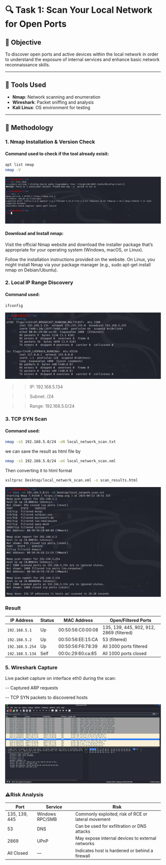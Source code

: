 # 🔍 Task 1: Scan Your Local Network for Open Ports

## 📌 Objective
To discover open ports and active devices within the local network in order to understand the exposure of internal services and enhance basic network reconnaissance skills.

---

## 🧰 Tools Used
- **Nmap**: Network scanning and enumeration
- **Wireshark**: Packet sniffing and analysis
- **Kali Linux**: OS environment for testing

---

## 🧠 Methodology

### 1. Nmap Installation & Version Check
#### Command used to check if the tool already exisit:
```bash
apt list nmap
nmap -V
```
![already installed](https://github.com/Amish-C-K/Elevate-Labs--task1/blob/main/images/t1-1.png)

#### Download and Install nmap:

Visit the official Nmap website and download the installer package that’s appropriate for your operating system (Windows, macOS, or Linux).

Follow the installation instructions provided on the website. On Linux, you might install Nmap via your package manager (e.g., sudo apt-get install nmap on Debian/Ubuntu).

### 2. Local IP Range Discovery
#### Command used:
```bash
ifconfig
```
![local ip range](https://github.com/Amish-C-K/Elevate-Labs--task1/blob/main/images/t1-2.png)

>> IP: 192.168.5.134

>> Subnet: /24

>> Range: 192.168.5.0/24

### 3. TCP SYN Scan
#### Command used:
```bash
nmap -sS 192.168.5.0/24 -oN local_network_scan.txt
```
 we can save the result as html file by
 ```bash
nmap -sS 192.168.5.0/24 -oX local_network_scan.xml
```
Then converting it to html format
```bash
xsltproc Desktop/local_network_scan.xml -o scan_results.html
```
![nmap result](https://github.com/Amish-C-K/Elevate-Labs--task1/blob/main/images/t1-3.png)

### Result
| IP Address      | Status | MAC Address         | Open/Filtered Ports                      |
| --------------- | ------ | ------------------- | ---------------------------------------- |
| `192.168.5.1`   | Up     | 00:50:56\:C0:00:08  | 135, 139, 445, 902, 912, 2869 (filtered) |
| `192.168.5.2`   | Up     | 00:50:56\:EE:15\:CA | 53 (filtered)                            |
| `192.168.5.254` | Up     | 00:50:56\:F6:78:39  | All 1000 ports filtered                  |
| `192.168.5.134` | Self   | 00:0c:29:60\:ca:85  | All 1000 ports closed                    |

### 5. Wireshark Capture
Live packet capture on interface eth0 during the scan:

-- Captured ARP requests

-- TCP SYN packets to discovered hosts

![WireShark Captures](https://github.com/Amish-C-K/Elevate-Labs--task1/blob/main/images/t1-4.png)

### ⚠️Risk Analysis
| Port          | Service         | Risk                                                |
| ------------- | --------------- | --------------------------------------------------- |
| 135, 139, 445 | Windows RPC/SMB | Commonly exploited; risk of RCE or lateral movement |
| 53            | DNS             | Can be used for exfiltration or DNS attacks         |
| 2869          | UPnP            | May expose internal devices to external networks    |
| All Closed    | —               | Indicates host is hardened or behind a firewall     |


